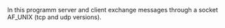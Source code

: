 In this programm server and client exchange messages through a socket AF_UNIX (tcp and udp versions).
